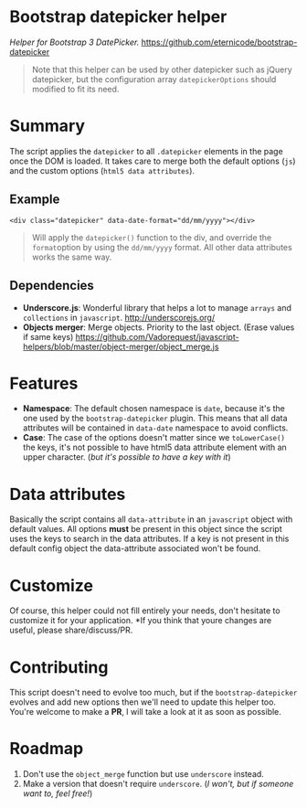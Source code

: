 Bootstrap datepicker helper
===========================

*Helper for Bootstrap 3 DatePicker.*
https://github.com/eternicode/bootstrap-datepicker

> Note that this helper can be used by other datepicker such as jQuery datepicker, but the configuration array `datepickerOptions` should modified to fit its need.


# Summary

The script applies the `datepicker` to all `.datepicker` elements in the page once the DOM is loaded.
It takes care to merge both the default options (`js`) and the custom options (`html5 data attributes`).

## Example

`<div class="datepicker" data-date-format="dd/mm/yyyy"></div>`

> Will apply the `datepicker()` function to the div, and override the `format`option by using the `dd/mm/yyyy` format. 
> All other data attributes works the same way.
 
## Dependencies

- **Underscore.js**: Wonderful library that helps a lot to manage `arrays` and `collections` in `javascript`. http://underscorejs.org/
- **Objects merger**: Merge objects. Priority to the last object. (Erase values if same keys) https://github.com/Vadorequest/javascript-helpers/blob/master/object-merger/object_merge.js

# Features

- **Namespace**: The default chosen namespace is `date`, because it's the one used by the `bootstrap-datepicker` plugin. This means that all data attributes will be contained in `data-date` namespace to avoid conflicts.
- **Case**: The case of the options doesn't matter since we `toLowerCase()` the keys, it's not possible to have html5 data attribute element with an upper character. (*but it's possible to have a key with it*)

# Data attributes

Basically the script contains all `data-attribute` in an `javascript` object with default values. All options **must** be present in this object since the script uses the keys to search in the data attributes. If a key is not present in this default config object the data-attribute associated won't be found.

# Customize

Of course, this helper could not fill entirely your needs, don't hesitate to customize it for your application. *If you think that youre changes are useful, please share/discuss/PR. 

# Contributing

This script doesn't need to evolve too much, but if the `bootstrap-datepicker` evolves and add new options then we'll need to update this helper too. You're welcome to make a **PR**, I will take a look at it as soon as possible. 

# Roadmap

1. Don't use the `object_merge` function but use `underscore` instead.
2. Make a version that doesn't require `underscore`. (*I won't, but if someone want to, feel free!*)